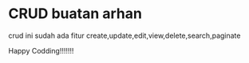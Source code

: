 # CRUD buatan arhan

crud ini sudah ada fitur create,update,edit,view,delete,search,paginate

Happy Codding!!!!!!!